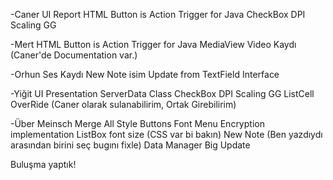 -Caner UI Report HTML Button is Action Trigger for Java CheckBox DPI Scaling GG

-Mert HTML Button is Action Trigger for Java MediaView Video Kaydı (Caner'de Documentation var.)

-Orhun Ses Kaydı New Note isim Update from TextField Interface

-Yiğit UI Presentation ServerData Class CheckBox DPI Scaling GG ListCell OverRide (Caner olarak sulanabilirim, Ortak Girebilirim)

-Über Meinsch Merge All Style Buttons Font Menu Encryption implementation ListBox font size (CSS var bi bakın) New Note (Ben yazdıydı arasından birini seç bugını fixle) Data Manager Big Update

Buluşma yaptık!